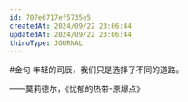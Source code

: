 ```yaml
---
id: 707e6717ef5735e5
createdAt: 2024/09/22 23:06:44
updatedAt: 2024/09/22 23:06:44
thinoType: JOURNAL
---
```

#金句 年轻的司辰，我们只是选择了不同的道路。

——莫莉德尔，《忧郁的热带-原爆点》